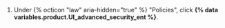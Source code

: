 1. Under {% octicon "law" aria-hidden="true" %} "Policies", click **{% data variables.product.UI_advanced_security_ent %}**.
